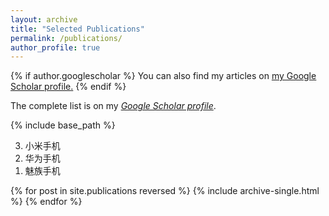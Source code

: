 ```yaml
---
layout: archive
title: "Selected Publications"
permalink: /publications/
author_profile: true
---
```


{% if author.googlescholar %}
  You can also find my articles on <u><a href="{{author.googlescholar}}">my Google Scholar profile</a>.</u>
{% endif %}

The complete list is on my *[Google Scholar profile](https://scholar.google.com/citations?user=0OkYBPQAAAAJ&hl=en&authuser=1)*.

{% include base_path %}

<style>
ol.example li::before{content: '['counter(num)']';}
</style>

<ol reversed=1>
    <li>小米手机</li>
    <li>华为手机</li>
    <li>魅族手机</li>
</ol>

{% for post in site.publications reversed %}
  {% include archive-single.html %}
{% endfor %}
